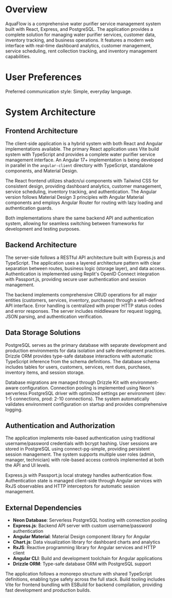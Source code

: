 # Overview

AquaFlow is a comprehensive water purifier service management system built with React, Express, and PostgreSQL. The application provides a complete solution for managing water purifier services, customer data, inventory tracking, and business operations. It features a modern web interface with real-time dashboard analytics, customer management, service scheduling, rent collection tracking, and inventory management capabilities.

# User Preferences

Preferred communication style: Simple, everyday language.

# System Architecture

## Frontend Architecture
The client-side application is a hybrid system with both React and Angular implementations available. The primary React application uses Vite build system with TypeScript and provides a complete water purifier service management interface. An Angular 17+ implementation is being developed in parallel in the `angular-client` directory with TypeScript, standalone components, and Material Design.

The React frontend utilizes shadcn/ui components with Tailwind CSS for consistent design, providing dashboard analytics, customer management, service scheduling, inventory tracking, and authentication. The Angular version follows Material Design 3 principles with Angular Material components and employs Angular Router for routing with lazy loading and authentication guards.

Both implementations share the same backend API and authentication system, allowing for seamless switching between frameworks for development and testing purposes.

## Backend Architecture
The server-side follows a RESTful API architecture built with Express.js and TypeScript. The application uses a layered architecture pattern with clear separation between routes, business logic (storage layer), and data access. Authentication is implemented using Replit's OpenID Connect integration with Passport.js, providing secure user authentication and session management.

The backend implements comprehensive CRUD operations for all major entities (customers, services, inventory, purchases) through a well-defined API interface. Error handling is centralized with proper HTTP status codes and error responses. The server includes middleware for request logging, JSON parsing, and authentication verification.

## Data Storage Solutions
PostgreSQL serves as the primary database with separate development and production environments for data isolation and safe development practices. Drizzle ORM provides type-safe database interactions with automatic TypeScript inference from the schema definitions. The database schema includes tables for users, customers, services, rent dues, purchases, inventory items, and session storage.

Database migrations are managed through Drizzle Kit with environment-aware configuration. Connection pooling is implemented using Neon's serverless PostgreSQL driver with optimized settings per environment (dev: 1-5 connections, prod: 2-10 connections). The system automatically validates environment configuration on startup and provides comprehensive logging.

## Authentication and Authorization
The application implements role-based authentication using traditional username/password credentials with bcrypt hashing. User sessions are stored in PostgreSQL using connect-pg-simple, providing persistent session management. The system supports multiple user roles (admin, manager, technician) with role-based access controls implemented at both the API and UI levels.

Express.js with Passport.js local strategy handles authentication flow. Authentication state is managed client-side through Angular services with RxJS observables and HTTP interceptors for automatic session management.

## External Dependencies
- **Neon Database**: Serverless PostgreSQL hosting with connection pooling
- **Express.js**: Backend API server with custom username/password authentication
- **Angular Material**: Material Design component library for Angular
- **Chart.js**: Data visualization library for dashboard charts and analytics
- **RxJS**: Reactive programming library for Angular services and HTTP client
- **Angular CLI**: Build and development toolchain for Angular applications
- **Drizzle ORM**: Type-safe database ORM with PostgreSQL support

The application follows a monorepo structure with shared TypeScript definitions, enabling type safety across the full stack. Build tooling includes Vite for frontend bundling with ESBuild for backend compilation, providing fast development and production builds.
